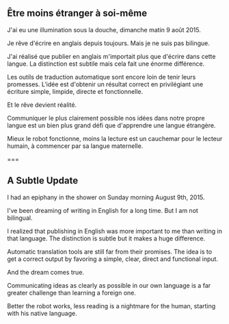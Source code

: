 ## Être moins étranger à soi-même

J'ai eu une illumination sous la douche, dimanche matin 9 août 2015.

Je rêve d'écrire en anglais depuis toujours. Mais je ne suis pas bilingue.

J'ai réalisé que publier en anglais m'importait plus que d'écrire dans cette langue. La distinction est subtile mais cela fait une énorme différence.

Les outils de traduction automatique sont encore loin de tenir leurs promesses. L'idée est d'obtenir un résultat correct en privilégiant une écriture simple, limpide, directe et fonctionnelle.

Et le rêve devient réalité.

Communiquer le plus clairement possible nos idées dans notre propre langue est un bien plus grand défi que d'apprendre une langue étrangère.

Mieux le robot fonctionne, moins la lecture est un cauchemar pour le lecteur humain, à commencer par sa langue maternelle.

===

## A Subtle Update

I had an epiphany in the shower on Sunday morning August 9th, 2015.

I've been dreaming of writing in English for a long time. But I am not bilingual.

I realized that publishing in English was more important to me than writing in that language. The distinction is subtle but it makes a huge difference.

Automatic translation tools are still far from their promises. The idea is to get a correct output by favoring a simple, clear, direct and functional input.

And the dream comes true.

Communicating ideas as clearly as possible in our own language is a far greater challenge than learning a foreign one.

Better the robot works, less reading is a nightmare for the human, starting with his native language.